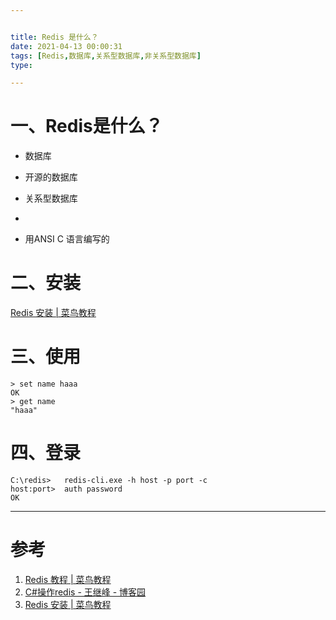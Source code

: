 ```yaml
---


title: Redis 是什么？
date: 2021-04-13 00:00:31
tags: [Redis,数据库,关系型数据库,非关系型数据库]
type:

---
```



# 一、Redis是什么？

- 数据库
- 开源的数据库
- 关系型数据库
- 

   - 用ANSI C 语言编写的


# 二、安装

[Redis 安装 | 菜鸟教程](https://www.runoob.com/redis/redis-install.html)


# 三、使用

```
> set name haaa
OK
> get name
"haaa"
```


# 四、登录

```
C:\redis>	redis-cli.exe -h host -p port -c
host:port> 	auth password
OK
```

---


# 参考

1. [Redis 教程 | 菜鸟教程](https://www.runoob.com/redis/redis-tutorial.html)
2. [C#操作redis - 王继峰 - 博客园](https://www.cnblogs.com/wangjifeng23/p/9105165.html)
3. [Redis 安装 | 菜鸟教程](https://www.runoob.com/redis/redis-install.html)
